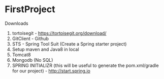 # FirstProject



Downloads

1. tortoisegit - https://tortoisegit.org/download/
2. GitClient - Github
3. STS - Spring Tool Suit (Create a Spring starter project)
4. Setup maven and Java8 in local
5. Tomcat8
6. Mongodb (No SQL)
7. SPRING INITIALIZR (this will be useful to generate the pom.xml/gradle for our project) - http://start.spring.io

